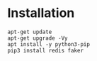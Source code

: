 # Installation
```
apt-get update
apt-get upgrade -Vy
apt install -y python3-pip
pip3 install redis faker
```
